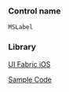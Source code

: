 ### Control name

`MSLabel`

### Library

[UI Fabric iOS](https://github.com/OfficeDev/ui-fabric-ios)

[Sample Code](https://github.com/OfficeDev/ui-fabric-ios/blob/master/OfficeUIFabric.Demo/OfficeUIFabric.Demo/Demos/MSLabelDemoController.swift)

